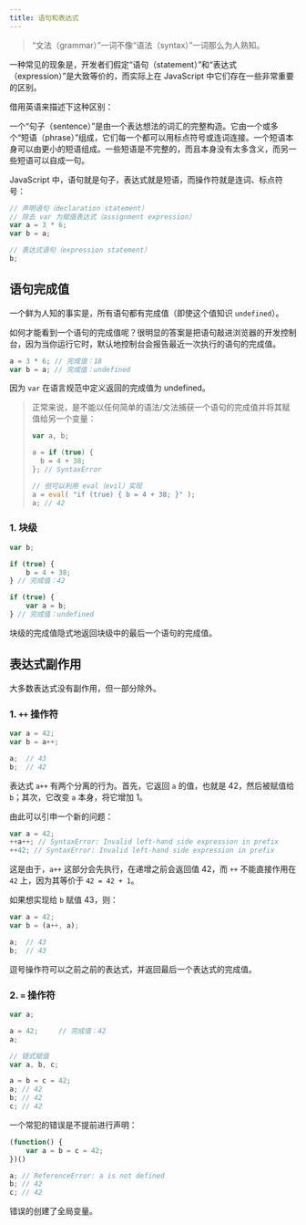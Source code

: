 ```yaml
---
title: 语句和表达式
---
```


> “文法（grammar）”一词不像“语法（syntax）”一词那么为人熟知。

一种常见的现象是，开发者们假定“语句（statement）”和“表达式（expression）”是大致等价的，而实际上在 JavaScript 中它们存在一些非常重要的区别。

借用英语来描述下这种区别：

一个“句子（sentence）”是由一个表达想法的词汇的完整构造。它由一个或多个“短语（phrase）”组成，它们每一个都可以用标点符号或连词连接。一个短语本身可以由更小的短语组成。一些短语是不完整的，而且本身没有太多含义，而另一些短语可以自成一句。

JavaScript 中，语句就是句子，表达式就是短语，而操作符就是连词、标点符号：

```js
// 声明语句（declaration statement）
// 除去 var 为赋值表达式（assignment expression）
var a = 3 * 6;
var b = a;

// 表达式语句（expression statement）
b;
```



## 语句完成值

一个鲜为人知的事实是，所有语句都有完成值（即使这个值知识 `undefined`）。

如何才能看到一个语句的完成值呢？很明显的答案是把语句敲进浏览器的开发控制台，因为当你运行它时，默认地控制台会报告最近一次执行的语句的完成值。

```js
a = 3 * 6; // 完成值：18
var b = a; // 完成值：undefined
```

因为 `var` 在语言规范中定义返回的完成值为 undefined。

> 正常来说，是不能以任何简单的语法/文法捕获一个语句的完成值并将其赋值给另一个变量：
>
> ```js
> var a, b;
> 
> a = if (true) {
> 	b = 4 + 38;
> }; // SyntaxError
> 
> // 但可以利用 eval（evil）实现
> a = eval( "if (true) { b = 4 + 38; }" );
> a; // 42
> ```

### 1. 块级

```js
var b;

if (true) {
	b = 4 + 38;
} // 完成值：42

if (true) {
	var a = b;
} // 完成值：undefined
```

块级的完成值隐式地返回块级中的最后一个语句的完成值。



## 表达式副作用

大多数表达式没有副作用，但一部分除外。

### 1. `++` 操作符

```js
var a = 42;
var b = a++;

a;	// 43
b;	// 42
```

表达式 `a++` 有两个分离的行为。首先，它返回 `a` 的值，也就是 42，然后被赋值给 `b`；其次，它改变 `a` 本身，将它增加 1。

由此可以引申一个新的问题：

```js
var a = 42;
++a++; // SyntaxError: Invalid left-hand side expression in prefix
++42; // SyntaxError: Invalid left-hand side expression in prefix
```

这是由于，`a++` 这部分会先执行，在递增之前会返回值 42，而 `++` 不能直接作用在 `42` 上，因为其等价于 `42 = 42 + 1`。

如果想实现给 `b` 赋值 43，则：

```js
var a = 42;
var b = (a++, a);

a;	// 43
b;	// 43
```

逗号操作符可以之前之前的表达式，并返回最后一个表达式的完成值。

### 2. `=` 操作符

```js
var a;

a = 42;		// 完成值：42
a;

// 链式赋值
var a, b, c;

a = b = c = 42;
a; // 42
b; // 42
c; // 42
```

一个常犯的错误是不提前进行声明：

```js
(function() {
	var a = b = c = 42;
})()

a; // ReferenceError: a is not defined
b; // 42
c; // 42
```

错误的创建了全局变量。